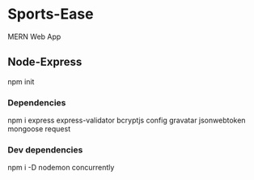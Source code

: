 # Sports-Ease
MERN Web App

## Node-Express
npm init

### Dependencies
npm i express express-validator bcryptjs config gravatar jsonwebtoken mongoose request

### Dev dependencies
npm i -D nodemon concurrently

